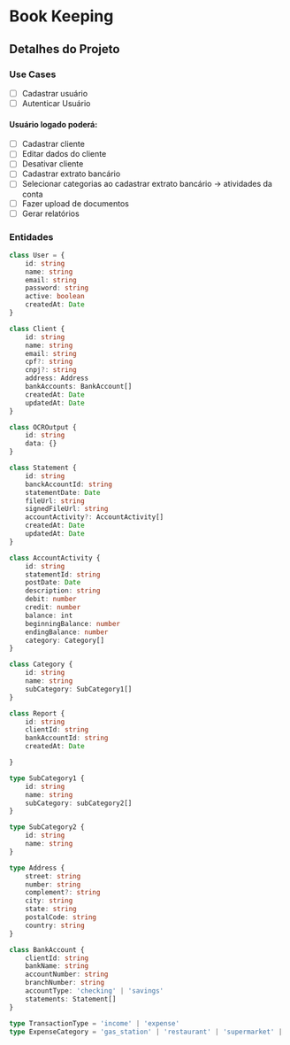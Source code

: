 # Book Keeping

## Detalhes do Projeto

### Use Cases

- [ ] Cadastrar usuário
- [ ] Autenticar Usuário

#### Usuário logado poderá:

- [ ] Cadastrar cliente
- [ ] Editar dados do cliente
- [ ] Desativar cliente
- [ ] Cadastrar extrato bancário
- [ ] Selecionar categorias ao cadastrar extrato bancário -> atividades da conta
- [ ] Fazer upload de documentos
- [ ] Gerar relatórios

### Entidades

```typescript
class User = {
    id: string
    name: string
    email: string
    password: string
    active: boolean
    createdAt: Date
}

class Client {
    id: string
    name: string
    email: string
    cpf?: string
    cnpj?: string
    address: Address
    bankAccounts: BankAccount[]
    createdAt: Date
    updatedAt: Date
}

class OCROutput {
    id: string
    data: {}
}

class Statement {
    id: string
    banckAccountId: string
    statementDate: Date
    fileUrl: string
    signedFileUrl: string
    accountActivity?: AccountActivity[]
    createdAt: Date
    updatedAt: Date
}

class AccountActivity {
    id: string
    statementId: string
    postDate: Date
    description: string
    debit: number
    credit: number
    balance: int
    beginningBalance: number
    endingBalance: number
    category: Category[]
}

class Category {
    id: string
    name: string
    subCategory: SubCategory1[]
}

class Report {
    id: string
    clientId: string
    bankAccountId: string
    createdAt: Date

}

type SubCategory1 {
    id: string
    name: string
    subCategory: subCategory2[]
}

type SubCategory2 {
    id: string
    name: string
}

type Address {
    street: string
    number: string
    complement?: string
    city: string
    state: string
    postalCode: string
    country: string
}

class BankAccount {
    clientId: string
    bankName: string
    accountNumber: string
    branchNumber: string
    accountType: 'checking' | 'savings'
    statements: Statement[]
}

type TransactionType = 'income' | 'expense'
type ExpenseCategory = 'gas_station' | 'restaurant' | 'supermarket' | 'others'


```

